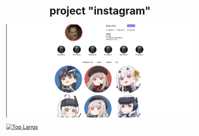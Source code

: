 <h1 align="center">project "instagram"</h1>

<img src="./src/Screenshot 2024-04-03 163724.png" alt="альтернативный текст">

[![Top Langs](https://github-readme-stats.vercel.app/api/top-langs/?username=uncleadil)](https://github.com/anuraghazra/github-readme-stats)
